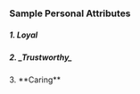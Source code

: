<h3> Sample Personal Attributes </h3>
<h5> 1.   Loyal </h5>
<h5> 2.   _Trustworthy_ </h5>
3.   **Caring**
  
